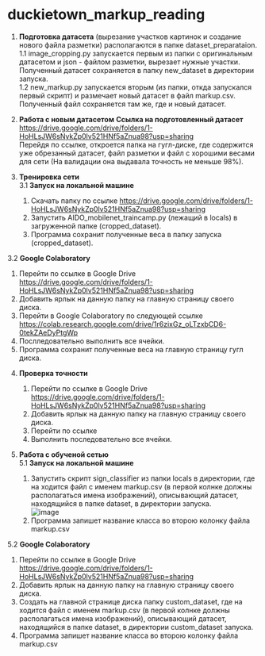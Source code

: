 # duckietown_markup_reading

1. **Подготовка датасета** (вырезание участков картинок и создание нового файла разметки) располагаются в папке dataset_preparataion.  <br /> 
   1.1 image_cropping.py запускается первым из папки с оригинальным датасетом и json - файлом разметки, вырезает нужные участки. <br /> 
      Полученный датасет сохраняется в папку new_dataset в директории запуска. <br /> 
   1.2 new_markup.py запускается вторым (из папки, откда запускался первый скрипт) и размечает новый датасет в файл markup.csv. <br />
      Полученный файл сохраняется там же, где и новый датасет. <br />

2. **Работа с новым датасетом** 
**Ссылка на подготовленный датасет** https://drive.google.com/drive/folders/1-HoHLsJW6sNykZp0lv521HNf5aZnua98?usp=sharing <br />
Перейдя по ссылке, откроется папка на гугл-диске, где содержится уже обрезанный датасет, файл разметки и файл с хорошими весами для сети (На валидации она выдавала точность не меньше 98%). <br />

3. **Тренировка сети** <br />
   3.1 **Запуск на локальной машине** <br />
   1) Скачать папку по ссылке https://drive.google.com/drive/folders/1-HoHLsJW6sNykZp0lv521HNf5aZnua98?usp=sharing <br />
   2) Запустить AIDO_mobilenet_traincamp.py (лежащий в locals) в загруженной папке (cropped_dataset). <br />
   3) Программа сохранит полученные веса в папку запуска (cropped_dataset). <br />

3.2 **Google Colaboratory** <br />
   1) Перейти по ссылке в Google Drive https://drive.google.com/drive/folders/1-HoHLsJW6sNykZp0lv521HNf5aZnua98?usp=sharing <br />
   2) Добавить ярлык на данную папку на главную страницу своего диска. <br />
   3) Перейти в Google Colaboratory по следующей ссылке https://colab.research.google.com/drive/1r6zixGz_oLTzxbCD6-0tekZAeDyPtgWp <br />
   4) Послледовательно выполнить все ячейки. <br />
   5) Программа сохранит полученные веса на главную страницу гугл диска. <br />

4. **Проверка точности**  <br />
   1) Перейти по ссылке в Google Drive https://drive.google.com/drive/folders/1-HoHLsJW6sNykZp0lv521HNf5aZnua98?usp=sharing <br />
   2) Добавить ярлык на данную папку на главную страницу своего диска. <br />
   3) Перейти по ссылке <br />
   4) Выполнить последовательно все ячейки. <br />

5. **Работа с обученой сетью**  <br />
5.1 **Запуск на локальной машине** <br />
   1) Запустить скрипт sign_classifier из папки locals в директории, где на ходится файл c именем markup.csv (в первой колнке должны располагаться имена изображений), описывающий датасет, находящийся в папке dataset, в директории запуска.  <br />
   ![image](https://user-images.githubusercontent.com/71724561/125187392-19925b00-e238-11eb-8348-7591e6ce1c49.png)
   2) Программа запишет название класса во второю колонку файла markup.csv  <br />

5.2 **Google Colaboratory** <br />
   1) Перейти по ссылке в Google Drive https://drive.google.com/drive/folders/1-HoHLsJW6sNykZp0lv521HNf5aZnua98?usp=sharing <br />
   2) Добавить ярлык на данную папку на главную страницу своего диска. <br />
   3) Создать на главной странице диска папку custom_dataset, где на ходится файл c именем markup.csv (в первой колнке должны располагаться имена изображений), описывающий датасет, находящийся в папке dataset, в директории custom_dataset запуска.  <br />
   4) Программа запишет название класса во второю колонку файла markup.csv  <br />
